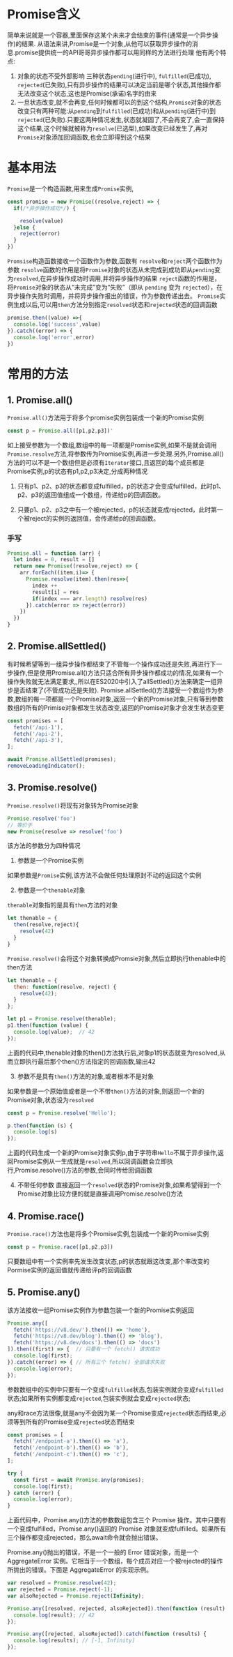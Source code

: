 # Promise含义
简单来说就是一个容器,里面保存这某个未来才会结束的事件(通常是一个异步操作)的结果. 从语法来讲,Promise是一个对象,从他可以获取异步操作的消息.promise提供统一的API哥哥异步操作都可以用同样的方法进行处理
他有两个特点:
1. 对象的状态不受外部影响
三种状态`pending`(进行中), `fulfilled`(已成功), `rejected`(已失败),只有异步操作的结果可以决定当前是哪个状态,其他操作都无法改变这个状态,这也是Promise(承诺)名字的由来
2. 一旦状态改变,就不会再变,任何时候都可以的到这个结构,`Promise`对象的状态改变只有两种可能:从`pending`到`fulfilled`(已成功)和从`pending`(进行中)到`rejected`(已失败).只要这两种情况发生,状态就凝固了,不会再变了,会一直保持这个结果,这个时候就被称为`resolve`(已选型),如果改变已经发生了,再对`Promise`对象添加回调函数,也会立即得到这个结果


# 基本用法
`Promise`是一个构造函数,用来生成`Promise`实例,
```js
const promise = new Promise((resolve,reject) => {
  if(/*异步操作成功*/) {

    resolve(value)
  }else {
    reject(error)
  }
})
```
`Promsise`构造函数接收一个函数作为参数,函数有 `resolve`和`reject`两个函数作为参数
`resolve`函数的作用是将`Promise`对象的状态从未完成到成功即从`pending`变为`resolved`,在异步操作成功时调用,并将异步操作的结果
`reject`函数的作用是，将`Promise`对象的状态从“未完成”变为“失败”（即从 `pending` 变为 `rejected`），在异步操作失败时调用，并将异步操作报出的错误，作为参数传递出去。
`Promise`实例生成以后,可以用`then`方法分别指定`resolved`状态和`rejected`状态的回调函数
```js
promise.then((value) =>{
  console.log('success',value)
}).catch((error) => {
  console.log('error',error)
})
```
# 常用的方法
## 1. Promise.all()
`Promise.all()`方法用于将多个promise实例包装成一个新的Promise实例
```js
const p = Promise.all([p1,p2,p3])'
```
如上接受参数为一个数组,数组中的每一项都是Promise实例,如果不是就会调用`Promise.resolve`方法,将参数传为Promise实例,再进一步处理.另外,Promise.all()方法的可以不是一个数组但是必须有`Iterator`接口,且返回的每个成员都是Promise实例,p的状态有p1,p2,p3决定,分成两种情况
1. 只有p1、p2、p3的状态都变成fulfilled，p的状态才会变成fulfilled，此时p1、p2、p3的返回值组成一个数组，传递给p的回调函数。

2. 只要p1、p2、p3之中有一个被rejected，p的状态就变成rejected，此时第一个被reject的实例的返回值，会传递给p的回调函数。


### 手写
```js
Promise.all = function (arr) {
  let index = 0, result = []
  return new Promise((resolve,reject) => {
    arr.forEach((item,i)=> {
      Promise.resolve(item).then(res=>{
        index ++ 
        result[i] = res
        if(index === arr.length) resolve(res)
      }).catch(error => reject(error))
    })
  })
}
```

## 2. Promise.allSettled()
有时候希望等到一组异步操作都结束了不管每一个操作成功还是失败,再进行下一步操作,但是使用Promise.all()方法只适合所有异步操作都成功的情况,如果有一个操作失败就无法满足要求,,所以在ES2020中引入了allSettled()方法来确定一组异步是否结束了(不管成功还是失败).
Promise.allSettled()方法接受一个数组作为参数,数组的每一项都是一个Promise对象,返回一个新的Promise对象,只有等到参数数组的所有的Primise对象都发生状态改变,返回的Promise对象才会发生状态变更
```js
const promises = [
  fetch('/api-1'),
  fetch('/api-2'),
  fetch('/api-3'),
];

await Promise.allSettled(promises);
removeLoadingIndicator();
```
## 3. Promise.resolve()
`Promise.resolve()`将现有对象转为Promise对象
```js
Promise.resolve('foo')
// 等价于
new Promise(resolve => resolve('foo')
```
该方法的参数分为四种情况
1. 参数是一个Promise实例

如果参数是`Promise`实例,该方法不会做任何处理原封不动的返回这个实例

2. 参数是一个`thenable`对象

`thenable`对象指的是具有`then`方法的对象
```js
let thenable = {
  then(resolve,reject){
    resolve(42)
  }
}
```
`Promise.resolve()`会将这个对象转换成Promsie对象,然后立即执行thenable中的then方法
```js
let thenable = {
  then: function(resolve, reject) {
    resolve(42);
  }
};

let p1 = Promise.resolve(thenable);
p1.then(function (value) {
  console.log(value);  // 42
});
```
上面的代码中,thenable对象的then()方法执行后,对象p1的状态就变为resolved,从而立即执行最后那个then()方法指定的回调函数,输出42

3. 参数不是具有`then()`方法的对象,或者根本不是对象

如果参数是一个原始值或者是一个不带`then()`方法的对象,则返回一个新的Promise对象,状态设为`resolved`
```js
const p = Promise.resolve('Hello');

p.then(function (s) {
  console.log(s)
});
```
上面的代码生成一个新的Promise对象实例p,由于字符串`Hello`不属于异步操作,返回Promise实例从一生成就是`resolved`,所以回调函数会立即执行,Promise.resolve()方法的参数,会同时传给回调函数

4. 不带任何参数
直接返回一个`resolved`状态的Promise对象,如果希望得到一个Promise对象比较方便的就是直接调用Promise.resolve()方法

## 4. Promise.race()
`Promise.race()`方法也是将多个Promise实例,包装成一个新的Promise实例
```js
const p = Promise.race([p1,p2,p3])
```
只要数组中有一个实例率先发生改变状态,p的状态就跟这改变,那个率改变的Pormise实例的返回值就传递给评p的回调函数
## 5. Promise.any()
该方法接收一组Promise实例作为参数包装一个新的Promise实例返回
```js
Promise.any([
  fetch('https://v8.dev/').then(() => 'home'),
  fetch('https://v8.dev/blog').then(() => 'blog'),
  fetch('https://v8.dev/docs').then(() => 'docs')
]).then((first) => {  // 只要有一个 fetch() 请求成功
  console.log(first);
}).catch((error) => { // 所有三个 fetch() 全部请求失败
  console.log(error);
});
```
参数数组中的实例中只要有一个变成`fulfilled`状态,包装实例就会变成`fulfilled`状态;如果所有实例都变成`rejected`,包装实例就会变成`rejected`状态;

any和race方法很像,就是any不会因为某一个Promise变成`rejected`状态而结束,必须等到所有的Promise变成`rejected`状态而结束
```js
const promises = [
  fetch('/endpoint-a').then(() => 'a'),
  fetch('/endpoint-b').then(() => 'b'),
  fetch('/endpoint-c').then(() => 'c'),
];

try {
  const first = await Promise.any(promises);
  console.log(first);
} catch (error) {
  console.log(error);
}
```
上面代码中，Promise.any()方法的参数数组包含三个 Promise 操作。其中只要有一个变成fulfilled，Promise.any()返回的 Promise 对象就变成fulfilled。如果所有三个操作都变成rejected，那么await命令就会抛出错误。

Promise.any()抛出的错误，不是一个一般的 Error 错误对象，而是一个 AggregateError 实例。它相当于一个数组，每个成员对应一个被rejected的操作所抛出的错误。下面是 AggregateError 的实现示例。
```js
var resolved = Promise.resolve(42);
var rejected = Promise.reject(-1);
var alsoRejected = Promise.reject(Infinity);

Promise.any([resolved, rejected, alsoRejected]).then(function (result) {
  console.log(result); // 42
});

Promise.any([rejected, alsoRejected]).catch(function (results) {
  console.log(results); // [-1, Infinity]
});
```